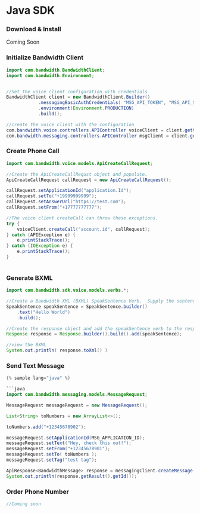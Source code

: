 # Java SDK

### Download & Install

Coming Soon

### Initialize Bandwidth Client

```java
import com.bandwidth.BandwidthClient;
import com.bandwidth.Environment;


//Set the voice client configuration with credentials
BandwidthClient client = new BandwidthClient.Builder()
            .messagingBasicAuthCredentials( "MSG_API_TOKEN", "MSG_API_SECRET")
            .environment(Environment.PRODUCTION)
            .build();

//create the voice client with the configuration
com.bandwidth.voice.controllers.APIController voiceClient = client.getVoiceClient().getAPIController();
com.bandwidth.messaging.controllers.APIController msgClient = client.getMessagingClient().getAPIController();


```

### Create Phone Call

```java
import com.bandwidth.voice.models.ApiCreateCallRequest;

//Create the ApiCreateCallRequst object and populate.
ApiCreateCallRequest callRequest = new ApiCreateCallRequest();

callRequest.setApplicationId("application.Id");
callRequest.setTo("+19999999999");
callRequest.setAnswerUrl("https://test.com");
callRequest.setFrom("+17777777777");

//The voice client createCall can throw these exceptions.
try {
	voiceClient.createCall("account.id", callRequest);
} catch (APIException e) {
	e.printStackTrace();
} catch (IOException e) {
	e.printStackTrace();
}
		
```

### Generate BXML

```java
import com.bandwidth.sdk.voice.models.verbs.*;

//Create a Bandwidth XML (BXML) SpeakSentence Verb.  Supply the sentence to be spoken.
SpeakSentence speakSentence = SpeakSentence.builder()
	.text("Hello World")
	.build();

//Create the response object and add the speakSentence verb to the response.
Response response = Response.builder().build().add(speakSentence);

//view the BXML
System.out.println( response.toXml() )

```

### Send Text Message

```java
{% sample lang="java" %}

```java
import com.bandwidth.messaging.models.MessageRequest;

MessageRequest messageRequest = new MessageRequest();

List<String> toNumbers = new ArrayList<>();

toNumbers.add("+12345678902");

messageRequest.setApplicationId(MSG_APPLICATION_ID);
messageRequest.setText("Hey, check this out!");
messageRequest.setFrom("+12345678901");
messageRequest.setTo( toNumbers );
messageRequest.setTag("test tag");

ApiResponse<BandwidthMessage> response = messagingClient.createMessage(accountId, messageRequest);
System.out.println(response.getResult().getId());
``````

### Order Phone Number

```java
//Coming soon
```
